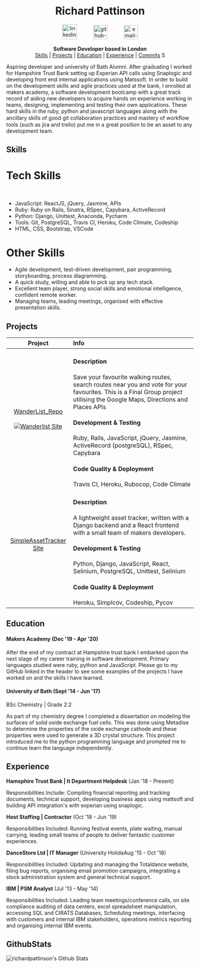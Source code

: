<div align="center">
  
<h1> Richard Pattinson </h1>
  <a href=https://www.linkedin.com/in/richard-pattinson-1517b578//>
  <img src="https://www.iconfinder.com/data/icons/free-social-icons/67/linkedin_circle_color-512.png" alt="linkedin-icon" height="40" width="40" hspace="20"></a>  
  <a href="https://github.com/richardpattinson">
  <img src="https://cdn0.iconfinder.com/data/icons/octicons/1024/mark-github-512.png" alt="github-icon" height="38" width="38" hspace="20"></a>
  <a href="mailto:richie.pattinson@googlemail.com">
  <img src="https://cdn3.iconfinder.com/data/icons/linecons-free-vector-icons-pack/32/mail-512.png" alt="email-icon" height="38" width="38" hspace="20"></a>

 **Software Developer based in London**<br/>
[Skills](#skills) | [Projects](#projects) | [Education](#education) | [Experience](#experience) | [Commits](#githubstats)
S
</div>

Aspiring developer and university of Bath Alumni. After graduating I worked for Hampshire Trust Bank setting up Experian API calls using Snaplogic and developing front end internal applications using Matssoft. In order to build on the development skills and agile practices used at the bank, I enrolled at makers academy, a software development bootcamp with a great track record of aiding new developers to acquire hands on experience working in teams, designing, implementing and testing their own applications. These hard skills in the ruby, python and javascript languages along with the ancillary skills of good git collaboration practices and mastery of workﬂow tools (such as jira and trello) put me in a great position to be an asset to any development team.

## Skills

# Tech Skills
<div align="center">
<a href="https://sourcerer.io/richardpattinson"><img src="https://img.shields.io/badge/Ruby-466%20commits-blue.svg" alt=""></a>
<a href="https://sourcerer.io/richardpattinson"><img src="https://img.shields.io/badge/JavaScript-461%20commits-blue.svg" alt=""></a>
<a href="https://sourcerer.io/richardpattinson"><img src="https://img.shields.io/badge/CSS-447%20commits-blue.svg" alt=""></a>
<a href="https://sourcerer.io/richardpattinson"><img src="https://img.shields.io/badge/HTML-389%20commits-blue.svg" alt=""></a>
<a href="https://sourcerer.io/richardpattinson"><img src="https://img.shields.io/badge/SQL-42%20commits-blue.svg" alt=""></a>
</div>

- JavaScript: ReactJS, jQuery, Jasmine, APIs
- Ruby: Ruby on Rails, Sinatra, RSpec, Capybara, ActiveRecord
- Python: Django, Unittest, Anaconda, Pycharm
- Tools: Git, PostgreSQL, Travis CI, Heroku, Code Climate, Codeship
- HTML, CSS, Bootstrap, VSCode

# Other Skills

- Agile development, test-driven development, pair programming, storyboarding, process diagramming.
- A quick study, willing and able to pick up any tech stack.
- Excellent team player, strong social skills and emotional intelligence, confident remote worker. 
- Managing teams, leading meetings, organised with effective presentation skills.



## Projects

| Project           | Info            |
| :------------:     | :-------------         |
| [WanderList_Repo](https://github.com/Megscode/Wanderlist) <br /><br /><a href="https://github.com/Megscode/Wanderlist"><div align="center" width="500">![Wanderlist Site](https://github.com/Megscode/Wanderlist)</div></a> | <h4>Description</h4> Save your favourite walking routes, search routes near you and vote for your favourites. This is a Final Group project utilising the Google Maps, Directions and Places APIs<br/> <h4> Development & Testing </h4> Ruby, Rails, JavaScript, jQuery, Jasmine, ActiveRecord (postgreSQL), RSpec, Capybara <h4> Code Quality & Deployment </h4> Travis CI, Heroku, Rubocop, Code Climate | 
| [SimpleAssetTracker Site](https://simple-asset-tracker.herokuapp.com/) <br /><br /><a href="https://simple-asset-tracker.herokuapp.com/"><div align="center" width="500"></div></a> | <h4>Description</h4>A lightweight asset tracker, written with a Django backend and a React frontend with a small team of makers developers.<br/> <h4> Development & Testing </h4> Python, Django, JavaScript, React, Selinium, PostgreSQL, Unittest, Selinium <h4> Code Quality & Deployment </h4> Heroku, Simplcov, Codeship, Pycov |


## Education

#### Makers Academy (Dec '19 - Apr '20)

After the end of my contract at Hampshire trust bank I embarked upon the next stage of my career training in software development. Primary languages studied were ruby, python and JavaScript. Please go to my GitHub linked in the header to see some examples of the projects I have worked on and the skills I have learned.

#### University of Bath (Sept '14 - Jun '17)

BSc Chemistry | Grade 2:2

As part of my chemistry degree I completed a dissertation on modeling the surfaces of solid oxide exchange fuel cells. This was done using  Metadise to determine the properties of the oxide exchange cathode and these properties were used to generate a 3D crystal structure. This project introduced me to the python programming language and prompted me to continue learn the language independently.


## Experience

**Hamsphire Trust Bank | It Department Helpdesk** (Jan '18 - Present)    
 
Responsibilities Include: Compiling financial reporting and tracking documents, technical support, developing business apps using mattsoft and building API integration's with experian using snaplogic. 

**Host Staffing | Contractor** (Oct '18 - Jun '19)    

Responsibilities Included: Running festival events, plate waiting, manual carrying, leading small teams of people to deliver fantastic customer experiences.

**DanceStore Ltd | IT Manager** (University HolidaAug '15 - Oct '18)   

Responsibilities Included: Updating and managing the Totaldance website, filing bug reports, organising email promotion campaigns, integrating a stock administration system and general technical support.

**IBM | PSM Analyst** (Jul '13 - May '14)   

Responsibilities Included: Leading team meetings/conference calls, on site compliance auditing of data centers, excel spreadsheet manipulation, accessing SQL and CIRATS Databases, Scheduling meetings, interfacing with customers and internal IBM stakeholders, operations metrics reporting and organising internal IBM events.

## GithubStats
<p>

  <img align="left" alt="richardpattinson's Github Stats" src="https://github-readme-stats.vercel.app/api?username=richardpattinson&show_icons=true&hide_border=true" />

</p>


